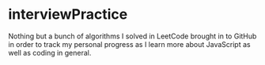 # interviewPractice
Nothing but a bunch of algorithms I solved in LeetCode brought in to GitHub in order to track my personal progress as I learn more about JavaScript as well as coding in general.
